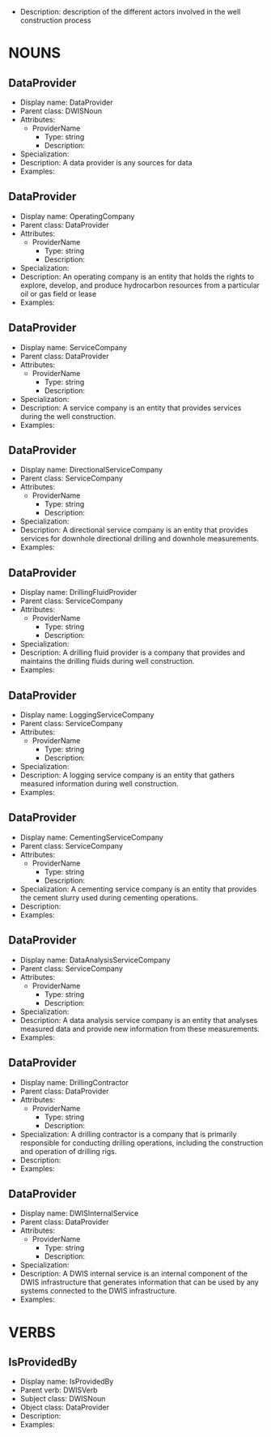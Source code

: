 - Description: description of the different actors involved in the well construction process

# NOUNS

## DataProvider <!-- NOUN -->
- Display name: DataProvider
- Parent class: DWISNoun
- Attributes:
  - ProviderName
    - Type: string
    - Description: 
- Specialization:
- Description: A data provider is any sources for data
- Examples:
## DataProvider <!-- NOUN -->
- Display name: OperatingCompany
- Parent class: DataProvider
- Attributes:
  - ProviderName
    - Type: string
    - Description: 
- Specialization:
- Description: An operating company is an entity that holds the rights to explore, develop, and produce hydrocarbon resources from a particular oil or gas field or lease
- Examples:
## DataProvider <!-- NOUN -->
- Display name: ServiceCompany
- Parent class: DataProvider
- Attributes:
  - ProviderName
    - Type: string
    - Description: 
- Specialization:
- Description: A service company is an entity that provides services during the well construction.
- Examples:
## DataProvider <!-- NOUN -->
- Display name: DirectionalServiceCompany
- Parent class: ServiceCompany
- Attributes:
  - ProviderName
    - Type: string
    - Description: 
- Specialization:
- Description: A directional service company is an entity that provides services for downhole directional drilling and downhole measurements.
- Examples:
## DataProvider <!-- NOUN -->
- Display name: DrillingFluidProvider
- Parent class: ServiceCompany
- Attributes:
  - ProviderName
    - Type: string
    - Description: 
- Specialization:
- Description: A drilling fluid provider is a company that provides and maintains the drilling fluids during well construction.
- Examples:
## DataProvider <!-- NOUN -->
- Display name: LoggingServiceCompany
- Parent class: ServiceCompany
- Attributes:
  - ProviderName
    - Type: string
    - Description: 
- Specialization:
- Description: A logging service company is an entity that gathers measured information during well construction.
- Examples:
## DataProvider <!-- NOUN -->
- Display name: CementingServiceCompany
- Parent class: ServiceCompany
- Attributes:
  - ProviderName
    - Type: string
    - Description: 
- Specialization: A cementing service company is an entity that provides the cement slurry used during cementing operations.
- Description: 
- Examples:
## DataProvider <!-- NOUN -->
- Display name: DataAnalysisServiceCompany
- Parent class: ServiceCompany
- Attributes:
  - ProviderName
    - Type: string
    - Description: 
- Specialization:
- Description: A data analysis service company is an entity that analyses measured data and provide new information from these measurements.
- Examples:
## DataProvider <!-- NOUN -->
- Display name: DrillingContractor
- Parent class: DataProvider
- Attributes:
  - ProviderName
    - Type: string
    - Description: 
- Specialization: A drilling contractor is a company that is primarily responsible for conducting drilling operations, including the construction and operation of drilling rigs.
- Description: 
- Examples:
## DataProvider <!-- NOUN -->
- Display name: DWISInternalService
- Parent class: DataProvider
- Attributes:
  - ProviderName
    - Type: string
    - Description: 
- Specialization:
- Description: A DWIS internal service is an internal component of the DWIS infrastructure that generates information that can be used by any systems connected to the DWIS infrastructure.
- Examples:

# VERBS

## IsProvidedBy <!-- VERB -->
- Display name: IsProvidedBy
- Parent verb: DWISVerb
- Subject class: DWISNoun
- Object class: DataProvider
- Description: 
- Examples: 
